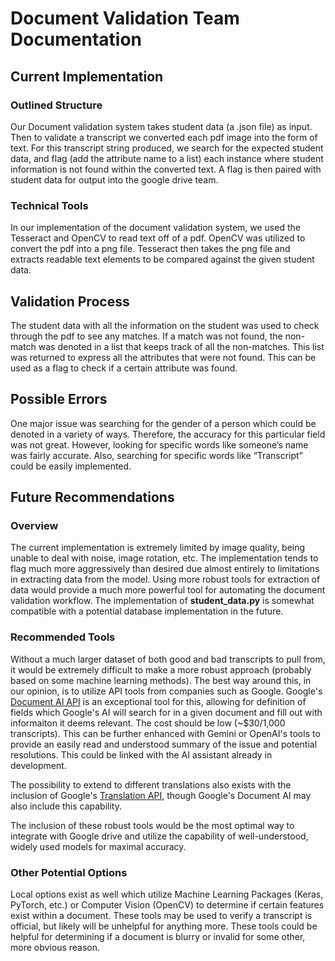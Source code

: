 # Document Validation Team Documentation

## Current Implementation
### Outlined Structure
Our Document validation system takes student data (a .json file) as input. Then to validate a transcript we converted each pdf image into the form of text. For this transcript string produced, we search for the expected student data, and flag (add the attribute name to a list) each instance where student information is not found within the converted text. A flag is then paired with student data for output into the google drive team.

### Technical Tools
In our implementation of the document validation system, we used the Tesseract and OpenCV to read text off of a pdf. OpenCV was utilized to convert the pdf into a png file. Tesseract then takes the png file and extracts readable text elements to be compared against the given student data.

## Validation Process
The student data with all the information on the student was used to check through the pdf to see any matches. If a match was not found, the non-match was denoted in a list that keeps track of all the non-matches. This list was returned to express all the attributes that were not found. This can be used as a flag to check if a certain attribute was found.

## Possible Errors
One major issue was searching for the gender of a person which could be denoted in a variety of ways. Therefore, the accuracy for this particular field was not great. However, looking for specific words like someone’s name was fairly accurate. Also, searching for specific words like “Transcript” could be easily implemented. 

## Future Recommendations
### Overview
The current implementation is extremely limited by image quality, being unable to deal with noise, image rotation, etc. The implementation tends to flag much more aggressively than desired due almost entirely to limitations in extracting data from the model. Using more robust tools for extraction of data would provide a much more powerful tool for automating the document validation workflow. The implementation of **student_data.py** is somewhat compatible with a potential database implementation in the future.

### Recommended Tools
Without a much larger dataset of both good and bad transcripts to pull from, it would be extremely difficult to make a more robust approach (probably based on some machine learning methods). The best way around this, in our opinion, is to utilize API tools from companies such as Google. Google's [Document AI API](https://cloud.google.com/document-ai/docs/reference/rest) is an exceptional tool for this, allowing for definition of fields which Google's AI will search for in a given document and fill out with informaiton it deems relevant. The cost should be low (~$30/1,000 transcripts). This can be further enhanced with Gemini or OpenAI's tools to provide an easily read and understood summary of the issue and potential resolutions. This could be linked with the AI assistant already in development. 

The possibility to extend to different translations also exists with the inclusion of Google's [Translation API](https://cloud.google.com/translate/docs/reference/rest), though Google's Document AI may also include this capability.

The inclusion of these robust tools would be the most optimal way to integrate with Google drive and utilize the capability of well-understood, widely used models for maximal accuracy.

### Other Potential Options
Local options exist as well which utilize Machine Learning Packages (Keras, PyTorch, etc.) or Computer Vision (OpenCV) to determine if certain features exist within a document. These tools may be used to verify a transcript is official, but likely will be unhelpful for anything more. These tools could be helpful for determining if a document is blurry or invalid for some other, more obvious reason. 
